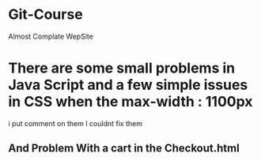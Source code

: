 # Git-Course
Almost Complate WepSite 
# There are some small problems in Java Script and a few simple issues in CSS when the max-width : 1100px 
i put comment on them I couldnt fix them 

## And Problem With a cart in the Checkout.html
